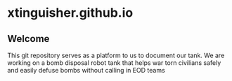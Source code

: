 # xtinguisher.github.io

## Welcome

This git repository serves as a platform to us to document our tank. We are working on a bomb disposal robot tank that helps war torn civilians safely and easily defuse bombs without calling in EOD teams
